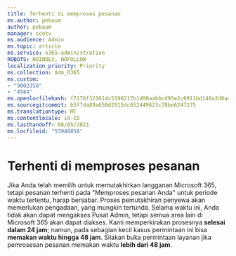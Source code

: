 ```yaml
---
title: Terhenti di memproses pesanan
ms.author: pebaum
author: pebaum
manager: scotv
ms.audience: Admin
ms.topic: article
ms.service: o365-administration
ROBOTS: NOINDEX, NOFOLLOW
localization_priority: Priority
ms.collection: Adm_O365
ms.custom:
- "9002358"
- "4584"
ms.openlocfilehash: f7178f321614c5190217b1d00aabbcd95e2c0911bd140a2d8ad455665ac5b73b
ms.sourcegitcommit: b5f7da89a650d2915dc652449623c78be6247175
ms.translationtype: MT
ms.contentlocale: id-ID
ms.lasthandoff: 08/05/2021
ms.locfileid: "53940858"
---
```

# <a name="stuck-on-processing-order"></a>Terhenti di memproses pesanan

Jika Anda telah memilih untuk memutakhirkan langganan Microsoft 365, tetapi pesanan terhenti pada "Memproses pesanan Anda" untuk periode waktu tertentu, harap bersabar. Proses pemutakhiran penyewa akan memerlukan pengadaan, yang mungkin tertunda. Selama waktu ini, Anda tidak akan dapat mengakses Pusat Admin, tetapi semua area lain di Microsoft 365 akan dapat diakses. Kami memperkirakan prosesnya **selesai dalam 24 jam**; namun, pada sebagian kecil kasus permintaan ini bisa **memakan waktu hingga 48 jam**. Silakan buka permintaan layanan jika pemrosesan pesanan memakan waktu **lebih dari 48 jam**.
